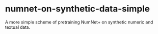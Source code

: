# numnet-on-synthetic-data-simple
A more simple scheme of pretraining NumNet+ on synthetic numeric and textual data.
